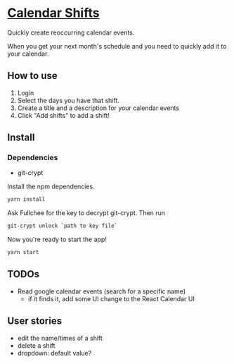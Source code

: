 # [Calendar Shifts]()

Quickly create reoccurring calendar events.

When you get your next month's schedule and you need to quickly add it to your calendar.


## How to use
1. Login
2. Select the days you have that shift.
3. Create a title and a description for your calendar events
4. Click "Add shifts" to add a shift!


## Install

### Dependencies

- git-crypt

Install the npm dependencies.

```bash
yarn install
```

Ask Fullchee for the key to decrypt git-crypt. Then run

```bash
git-crypt unlock `path to key file`
```

Now you're ready to start the app!

```bash
yarn start
```

## TODOs

- Read google calendar events (search for a specific name)
  - if it finds it, add some UI change to the React Calendar UI

## User stories

- edit the name/times of a shift
- delete a shift
- dropdown: default value?
